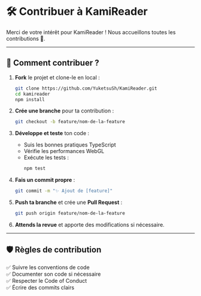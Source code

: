 # 🛠️ Contribuer à KamiReader

Merci de votre intérêt pour KamiReader ! Nous accueillons toutes les contributions 🎉.

---

## 📝 Comment contribuer ?

1. **Fork** le projet et clone-le en local :
   ```sh
   git clone https://github.com/YuketsuSh/KamiReader.git
   cd kamireader
   npm install
   ```

2. **Crée une branche** pour ta contribution :
   ```sh
   git checkout -b feature/nom-de-la-feature
   ```

3. **Développe et teste** ton code :
    - Suis les bonnes pratiques TypeScript
    - Vérifie les performances WebGL
    - Exécute les tests :
      ```sh
      npm test
      ```

4. **Fais un commit propre** :
   ```sh
   git commit -m "✨ Ajout de [feature]"
   ```

5. **Push ta branche** et crée une **Pull Request** :
   ```sh
   git push origin feature/nom-de-la-feature
   ```

6. **Attends la revue** et apporte des modifications si nécessaire.

---

## 🛡️ Règles de contribution

✅ Suivre les conventions de code  
✅ Documenter son code si nécessaire  
✅ Respecter le Code of Conduct  
✅ Écrire des commits clairs